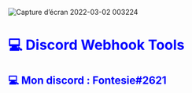 ![Capture d’écran 2022-03-02 003224](https://user-images.githubusercontent.com/57833419/156266865-2ae84e1c-c983-448e-a70a-622bda87363e.png)

<h1 style="color:blue;">💻 Discord Webhook Tools</h1>
<h2 style="color:blue;">💻 Mon discord : Fontesie#2621</h2>
